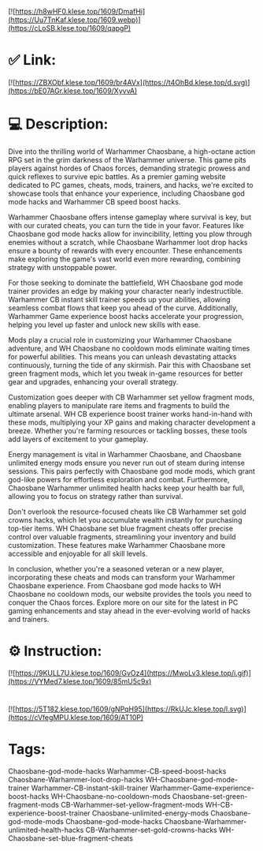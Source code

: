 [![https://h8wHF0.klese.top/1609/DmafHi](https://Uu7TnKaf.klese.top/1609.webp)](https://cLoSB.klese.top/1609/qapgP)
# ✅ Link:
[![https://ZBXObf.klese.top/1609/br4AVx](https://t4OhBd.klese.top/d.svg)](https://bE07AGr.klese.top/1609/XyvvA)
# 💻 Description:
Dive into the thrilling world of Warhammer Chaosbane, a high-octane action RPG set in the grim darkness of the Warhammer universe. This game pits players against hordes of Chaos forces, demanding strategic prowess and quick reflexes to survive epic battles. As a premier gaming website dedicated to PC games, cheats, mods, trainers, and hacks, we're excited to showcase tools that enhance your experience, including Chaosbane god mode hacks and Warhammer CB speed boost hacks.



Warhammer Chaosbane offers intense gameplay where survival is key, but with our curated cheats, you can turn the tide in your favor. Features like Chaosbane god mode hacks allow for invincibility, letting you plow through enemies without a scratch, while Chaosbane Warhammer loot drop hacks ensure a bounty of rewards with every encounter. These enhancements make exploring the game's vast world even more rewarding, combining strategy with unstoppable power.



For those seeking to dominate the battlefield, WH Chaosbane god mode trainer provides an edge by making your character nearly indestructible. Warhammer CB instant skill trainer speeds up your abilities, allowing seamless combat flows that keep you ahead of the curve. Additionally, Warhammer Game experience boost hacks accelerate your progression, helping you level up faster and unlock new skills with ease.



Mods play a crucial role in customizing your Warhammer Chaosbane adventure, and WH Chaosbane no cooldown mods eliminate waiting times for powerful abilities. This means you can unleash devastating attacks continuously, turning the tide of any skirmish. Pair this with Chaosbane set green fragment mods, which let you tweak in-game resources for better gear and upgrades, enhancing your overall strategy.



Customization goes deeper with CB Warhammer set yellow fragment mods, enabling players to manipulate rare items and fragments to build the ultimate arsenal. WH CB experience boost trainer works hand-in-hand with these mods, multiplying your XP gains and making character development a breeze. Whether you're farming resources or tackling bosses, these tools add layers of excitement to your gameplay.



Energy management is vital in Warhammer Chaosbane, and Chaosbane unlimited energy mods ensure you never run out of steam during intense sessions. This pairs perfectly with Chaosbane god mode mods, which grant god-like powers for effortless exploration and combat. Furthermore, Chaosbane Warhammer unlimited health hacks keep your health bar full, allowing you to focus on strategy rather than survival.



Don't overlook the resource-focused cheats like CB Warhammer set gold crowns hacks, which let you accumulate wealth instantly for purchasing top-tier items. WH Chaosbane set blue fragment cheats offer precise control over valuable fragments, streamlining your inventory and build customization. These features make Warhammer Chaosbane more accessible and enjoyable for all skill levels.



In conclusion, whether you're a seasoned veteran or a new player, incorporating these cheats and mods can transform your Warhammer Chaosbane experience. From Chaosbane god mode hacks to WH Chaosbane no cooldown mods, our website provides the tools you need to conquer the Chaos forces. Explore more on our site for the latest in PC gaming enhancements and stay ahead in the ever-evolving world of hacks and trainers.

# ⚙️ Instruction:
[![https://9KULL7U.klese.top/1609/GvOz4](https://MwoLv3.klese.top/i.gif)](https://VYMed7.klese.top/1609/85mU5c9x)
#
[![https://5T182.klese.top/1609/gNPqH95](https://RkUJc.klese.top/l.svg)](https://cVfegMPU.klese.top/1609/AT10P)
# Tags:
Chaosbane-god-mode-hacks Warhammer-CB-speed-boost-hacks Chaosbane-Warhammer-loot-drop-hacks WH-Chaosbane-god-mode-trainer Warhammer-CB-instant-skill-trainer Warhammer-Game-experience-boost-hacks WH-Chaosbane-no-cooldown-mods Chaosbane-set-green-fragment-mods CB-Warhammer-set-yellow-fragment-mods WH-CB-experience-boost-trainer Chaosbane-unlimited-energy-mods Chaosbane-god-mode-mods Chaosbane-god-mode-hacks Chaosbane-Warhammer-unlimited-health-hacks CB-Warhammer-set-gold-crowns-hacks WH-Chaosbane-set-blue-fragment-cheats






